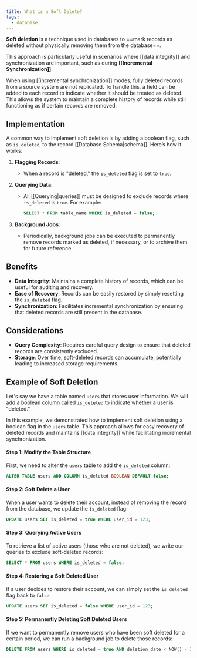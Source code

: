 ```yaml
---
title: What is a Soft Delete?
tags:
  - database
---
```

**Soft deletion** is a technique used in databases to ==mark records as deleted without physically removing them from the database==. 

This approach is particularly useful in scenarios where [[data integrity]] and synchronization are important, such as during **[[Incremental Synchronization]]**.

When using [[incremental synchronization]] modes, fully deleted records from a source system are not replicated. To handle this, a field can be added to each record to indicate whether it should be treated as deleted. This allows the system to maintain a complete history of records while still functioning as if certain records are removed.

## Implementation

A common way to implement soft deletion is by adding a boolean flag, such as `is_deleted`, to the record [[Database Schema|schema]]. Here’s how it works:

1. **Flagging Records**:
   - When a record is "deleted," the `is_deleted` flag is set to `true`.
  
2. **Querying Data**:
   - All [[Querying|queries]] must be designed to exclude records where `is_deleted` is `true`. For example:
     ```sql
     SELECT * FROM table_name WHERE is_deleted = false;
     ```

3. **Background Jobs**:
   - Periodically, background jobs can be executed to permanently remove records marked as deleted, if necessary, or to archive them for future reference.

## Benefits

- **Data Integrity**: Maintains a complete history of records, which can be useful for auditing and recovery.
- **Ease of Recovery**: Records can be easily restored by simply resetting the `is_deleted` flag.
- **Synchronization**: Facilitates incremental synchronization by ensuring that deleted records are still present in the database.

## Considerations

- **Query Complexity**: Requires careful query design to ensure that deleted records are consistently excluded.
- **Storage**: Over time, soft-deleted records can accumulate, potentially leading to increased storage requirements.

## Example of Soft Deletion

Let's say we have a table named `users` that stores user information. We will add a boolean column called `is_deleted` to indicate whether a user is "deleted."

In this example, we demonstrated how to implement soft deletion using a boolean flag in the `users` table. This approach allows for easy recovery of deleted records and maintains [[data integrity]] while facilitating incremental synchronization.

#### Step 1: Modify the Table Structure

First, we need to alter the `users` table to add the `is_deleted` column:

```sql
ALTER TABLE users ADD COLUMN is_deleted BOOLEAN DEFAULT false;
```

#### Step 2: Soft Delete a User

When a user wants to delete their account, instead of removing the record from the database, we update the `is_deleted` flag:

```sql
UPDATE users SET is_deleted = true WHERE user_id = 123;
```

#### Step 3: Querying Active Users

To retrieve a list of active users (those who are not deleted), we write our queries to exclude soft-deleted records:

```sql
SELECT * FROM users WHERE is_deleted = false;
```

#### Step 4: Restoring a Soft Deleted User

If a user decides to restore their account, we can simply set the `is_deleted` flag back to `false`:

```sql
UPDATE users SET is_deleted = false WHERE user_id = 123;
```

#### Step 5: Permanently Deleting Soft Deleted Users

If we want to permanently remove users who have been soft deleted for a certain period, we can run a background job to delete those records:

```sql
DELETE FROM users WHERE is_deleted = true AND deletion_date < NOW() - INTERVAL '30 days';
```

